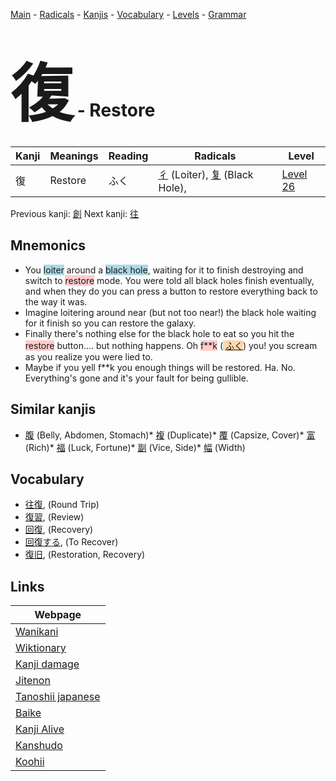 <style> bigfont {font-size: 100px}</style>
[Main](../index.md) -
[Radicals](../radicals.md) -
[Kanjis](../kanjis.md) -
[Vocabulary](../vocabulary.md) -
[Levels](../levels.md) -
[Grammar](../grammar.md)
# <bigfont> 復</bigfont> - Restore 

| Kanji | Meanings | Reading | Radicals | Level |
| --- | --- | --- | --- | --- |
| 復 | Restore | ふく | [彳](../radicals/彳.md) (Loiter), [复](../radicals/复.md) (Black Hole),  | [Level 26](../levels/wk_level26.md) |

Previous kanji: [創](創.md) Next kanji: [往](往.md) 

## Mnemonics
 * You <span style="background-color:#ADD8E6"> loiter</span> around a <span style="background-color:#ADD8E6"> black hole</span>, waiting for it to finish destroying and switch to <span style="background-color:#ffcccb"> restore</span> mode. You were told all black holes finish eventually, and when they do you can press a button to restore everything back to the way it was.
* Imagine loitering around near (but not too near!) the black hole waiting for it finish so you can restore the galaxy.
* Finally there's nothing else for the black hole to eat so you hit the <span style="background-color:#ffcccb"> restore</span> button.... but nothing happens. Oh <span style="background-color:#ffcccb"> f**k</span> (<span style="background-color:#fed8b1"> [ふく](https://jisho.org/search/ふく)</span>) you! you scream as you realize you were lied to.
* Maybe if you yell f**k you enough things will be restored. Ha. No. Everything's gone and it's your fault for being gullible.


## Similar kanjis
 * [腹](腹.md) (Belly, Abdomen, Stomach)* [複](複.md) (Duplicate)* [覆](覆.md) (Capsize, Cover)* [富](富.md) (Rich)* [福](福.md) (Luck, Fortune)* [副](副.md) (Vice, Side)* [幅](幅.md) (Width)


## Vocabulary
 * [往復](../vocabulary/復.md), (Round Trip)
* [復習](../vocabulary/復.md), (Review)
* [回復](../vocabulary/復.md), (Recovery)
* [回復する](../vocabulary/復.md), (To Recover)
* [復旧](../vocabulary/復.md), (Restoration, Recovery)



## Links 

| Webpage |
| --- |
| [Wanikani          ](https://www.wanikani.com/kanji/復) |
| [Wiktionary        ](https://en.wiktionary.org/wiki/復) |
| [Kanji damage      ](http://www.kanjidamage.com/kanji/search?utf8=✓&q=復) |
| [Jitenon           ](https://jitenon.com/kanji/復) |
| [Tanoshii japanese ](https://www.tanoshiijapanese.com/dictionary/kanji.cfm?k=復) |
| [Baike             ](https://baike.baidu.com/item/復) |
| [Kanji Alive       ](https://app.kanjialive.com/復) |
| [Kanshudo          ](https://www.kanshudo.com/searchmn?q=復) |
| [Koohii            ](https://kanji.koohii.com/study/kanji/復) |
